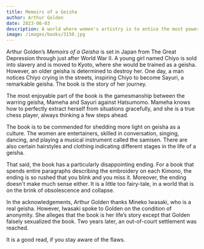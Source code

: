 ```yaml
---
title: Memoirs of a Geisha
author: Arthur Golden
date: 2023-06-03
description: A world where women's artistry is to entice the most powerful men; where their virginity is auctioned to the highest bidder, and where love is scorned...
image: /images/books/3150.jpg
---
```


Arthur Golden’s _Memoirs of a Geisha_ is set in Japan from The Great Depression through just after World War II. A young girl named Chiyo is sold into slavery and is moved to Kyoto, where she would be trained as a geisha. However, an older geisha is determined to destroy her. One day, a man notices Chiyo crying in the streets, inspiring Chiyo to become Sayuri, a remarkable geisha. The book is the story of her journey.

The most enjoyable part of the book is the gamesmanship between the warring geisha, Mameha and Sayuri against Hatsumomo. Mameha knows how to perfectly extract herself from situations gracefully, and she is a true chess player, always thinking a few steps ahead.

The book is to be commended for shedding more light on geisha as a culture. The women are entertainers, skilled in conversation, singing, dancing, and playing a musical instrument called the samisen. There are also certain hairstyles and clothing indicating different stages in the life of a geisha.

That said, the book has a particularly disappointing ending. For a book that spends entire paragraphs describing the embroidery on each Kimono, the ending is so rushed that you blink and you miss it. Moreover, the ending doesn't make much sense either. It is a little too fairy-tale, in a world that is on the brink of obsolescence and collapse.

In the acknowledgements, Arthur Golden thanks Mineko Iwasaki, who is a real geisha. However, Iwasaki spoke to Golden on the condition of anonymity. She alleges that the book is her life’s story except that Golden falsely sexualized the book. Two years later, an out-of-court settlement was reached.

It is a good read, if you stay aware of the flaws.
